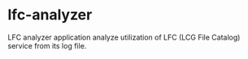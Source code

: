lfc-analyzer
============

LFC analyzer application analyze utilization of LFC (LCG File Catalog) service from its log file.
